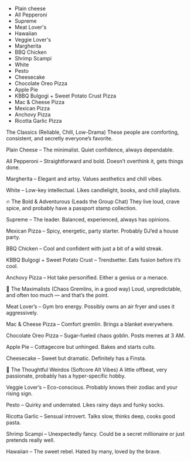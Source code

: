 - Plain cheese
- All Pepperoni
- Supreme
- Meat Lover's
- Hawaiian
- Veggie Lover's
- Margherita
- BBQ Chicken
- Shrimp Scampi
- White 
- Pesto
- Cheesecake
- Chocolate Oreo Pizza
- Apple Pie
- KBBQ Bulgogi + Sweet Potato Crust Pizza
- Mac & Cheese Pizza
- Mexican Pizza
- Anchovy Pizza
- Ricotta Garlic Pizza

The Classics (Reliable, Chill, Low-Drama)
These people are comforting, consistent, and secretly everyone’s favorite.

Plain Cheese – The minimalist. Quiet confidence, always dependable.

All Pepperoni – Straightforward and bold. Doesn’t overthink it, gets things done.

Margherita – Elegant and artsy. Values aesthetics and chill vibes.

White – Low-key intellectual. Likes candlelight, books, and chill playlists.

🔥 The Bold & Adventurous (Leads the Group Chat)
They live loud, crave spice, and probably have a passport stamp collection.

Supreme – The leader. Balanced, experienced, always has opinions.

Mexican Pizza – Spicy, energetic, party starter. Probably DJ’ed a house party.

BBQ Chicken – Cool and confident with just a bit of a wild streak.

KBBQ Bulgogi + Sweet Potato Crust – Trendsetter. Eats fusion before it’s cool.

Anchovy Pizza – Hot take personified. Either a genius or a menace.

🦖 The Maximalists (Chaos Gremlins, in a good way)
Loud, unpredictable, and often too much — and that’s the point.

Meat Lover’s – Gym bro energy. Possibly owns an air fryer and uses it aggressively.

Mac & Cheese Pizza – Comfort gremlin. Brings a blanket everywhere.

Chocolate Oreo Pizza – Sugar-fueled chaos goblin. Posts memes at 3 AM.

Apple Pie – Cottagecore but unhinged. Bakes and starts cults.

Cheesecake – Sweet but dramatic. Definitely has a Finsta.

🌱 The Thoughtful Weirdos (Softcore Alt Vibes)
A little offbeat, very passionate, probably has a hyper-specific hobby.

Veggie Lover’s – Eco-conscious. Probably knows their zodiac and your rising sign.

Pesto – Quirky and underrated. Likes rainy days and funky socks.

Ricotta Garlic – Sensual introvert. Talks slow, thinks deep, cooks good pasta.

Shrimp Scampi – Unexpectedly fancy. Could be a secret millionaire or just pretends really well.

Hawaiian – The sweet rebel. Hated by many, loved by the brave.